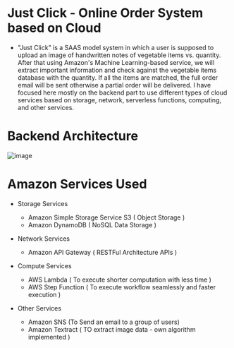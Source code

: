 # Just Click - Online Order System based on Cloud

- "Just Click" is a SAAS model system in which a user is supposed to upload an image of handwritten notes of vegetable items vs. quantity. After that using
  Amazon's Machine Learning-based service,   we will extract important information and check against the vegetable items database with the quantity. If all
  the items are matched, the full order email will be sent otherwise a partial order will be delivered. I have focused here mostly on the backend part to use
  different types of cloud services based on storage, network, serverless functions, computing, and other services.

# Backend Architecture 

![image](https://github.com/HVMS/CloudProect/assets/38061955/eafbb9eb-de7d-4b47-bbfb-f9a285405478)

# Amazon Services Used

- Storage Services
  - Amazon Simple Storage Service S3 ( Object Storage )
  - Amazon DynamoDB ( NoSQL Data Storage )

- Network Services
  - Amazon API Gateway ( RESTFul Architecture APIs )
 
- Compute Services
  - AWS Lambda ( To execute shorter computation with less time )
  - AWS Step Function ( To execute workflow seamlessly and faster execution )
 
- Other Services
  - Amazon SNS (To Send an email to a group of users)
  - Amazon Textract ( TO extract image data - own algorithm implemented )
 
 


